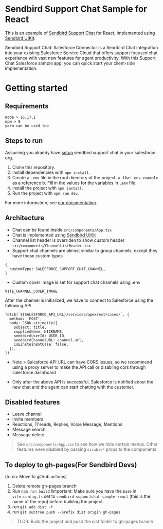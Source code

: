 # Sendbird Support Chat Sample for React
This is an example of [Sendbird Support Chat](https://sendbird.com/docs/support-chat/v1/overview) for React, implemented using [Sendbird UIKit](https://sendbird.com/docs/uikit/v3/react/overview).
<p>
Sendbird Support Chat: Salesforce Connector is a Sendbird Chat integration into your existing Salesforce Service Cloud that offers support focused chat experience with vast new features for agent productivity. With this Support Chat Salesforce sample app, you can quick start your client-side implementation.
</p>

# Getting started

## Requirements

```
node > 16.17.1
npm > 8
yarn can be used too
```

## Steps to run

Assuming you alraedy have [setup](https://sendbird.com/docs/support-chat/v1/overview)
sendbird support chat in your salesforce org.

1. Clone this repository.
2. Install dependencies with `npm install`.
3. Create a `.env` file in the root directory of the project.
  a. Use `.env.example` as a reference
  b. Fill in the values for the variables in `.env` file.
4. Install the project with `npm install`.
5. Run the project with `npm run dev`.

For more information, see [our documentation](https://sendbird.com/docs/support-chat/v1/salesforce-connector/integrate-with-salesforce-service-cloud#2-step-5-client-side-implementation).

## Architecture

* Chat can be found inside `src/components/App.tsx`
* Chat is implemented using [Sendbird UIKit](https://sendbird.com/docs/uikit/v3/react/overview)
* Channel list header is overriden to show custom header `src/components/ChannelListHeader.tsx`
* Support chat channels are almost similar to group channels, except they have these custom types
```
{
  customType: SALESFORCE_SUPPORT_CHAT_CHANNEL,
}
```
* Custom cover image is set for support chat channels using .env
```
VITE_CHANNEL_COVER_IMAGE
```

After the channel is initialized, we have to connect to Salesforce using the following API
```
fetch(`${SALESFORCE_API_URL}/services/apexrest/cases/`, {
  method: 'POST',
  body: JSON.stringify({
    subject: title,
    suppliedName: NICKNAME,
    sendbirdUserId: USER_ID,
    sendbirdChannelURL: channel.url,
    isEinsteinBotCase: false,
  }),
})
```
* Note > Salesforce API URL can have CORS issues, so we recommend using a proxy server to make the API call or disabling cors through salesforce dashboard

* Only after the above API is successful, Salesforce is notified about the new chat and the agent can start chatting with the customer.

## Disabled features

* Leave channel
* Invite members
* Reactions, Threads, Replies, Voice Message, Mentions
* Message search
* Message delete

> See `src/components/App.css` to see how we hide certain menus.
> Other features were disabled by passing `disable*` props to the components.

## To deploy to gh-pages(For Sendbird Devs)

(to do: Move to github actions)

1. Delete remote gh-pages branch
2. Run `npm run build`
!important: Make sure you have the `base` in `vite.config.ts` set to
 `sendbird-supportchat-sample-react` (this is the name of the repo)
 before building the project.
3. run `git add dist -f`
4. run `git subtree push --prefix dist origin gh-pages`

> TLDR: Build the project and push the dist folder to gh-pages branch
